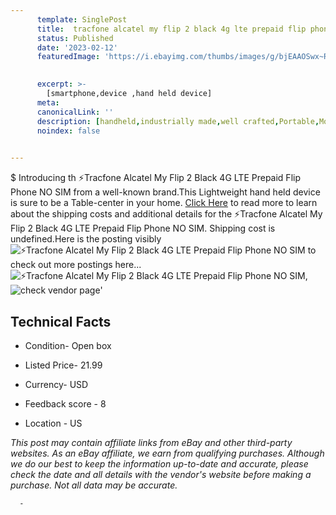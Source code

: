 ```yaml
---
      template: SinglePost
      title:  tracfone alcatel my flip 2 black 4g lte prepaid flip phone no sim
      status: Published
      date: '2023-02-12'
      featuredImage: 'https://i.ebayimg.com/thumbs/images/g/bjEAAOSwx~RjZ78d/s-l225.jpg'
       

      excerpt: >-
        [smartphone,device ,hand held device]
      meta:
      canonicalLink: ''
      description: [handheld,industrially made,well crafted,Portable,Mobile,Compact,Convenient,Lightweight,Maneuverable,Man-portable,Miniature,Carriable,Hand-held,Light,Holdable,Transportable,Mobile device,Pocket-sized,On-the-go,Wireless,Cordless,Compact size,Convenient size, smartphone,device ,hand held device]
      noindex: false
      

---
```

$
      Introducing th ⚡️Tracfone Alcatel My Flip 2 Black 4G LTE Prepaid Flip Phone NO SIM from a well-known brand.This Lightweight hand held device is sure to be a Table-center in your home. [Click Here](https://www.ebay.com/itm/295523943897?hash=item44ce9985d9%3Ag%3AbjEAAOSwx%7ERjZ78d&mkevt=1&mkcid=1&mkrid=711-53200-19255-0&campid=%253CePNCampaignId%253E&customid=%253CreferenceId%253E&toolid=10049) to read more to learn about the shipping costs and additional details for the ⚡️Tracfone Alcatel My Flip 2 Black 4G LTE Prepaid Flip Phone NO SIM. Shipping cost is undefined.Here is the posting visibly ![⚡️Tracfone Alcatel My Flip 2 Black 4G LTE Prepaid Flip Phone NO SIM](https://i.ebayimg.com/thumbs/images/g/bjEAAOSwx~RjZ78d/s-l225.jpg) to check out more postings here... ![⚡️Tracfone Alcatel My Flip 2 Black 4G LTE Prepaid Flip Phone NO SIM](https://i.ebayimg.com/images/g/bjEAAOSwx~RjZ78d/s-l225.jpg), ![check vendor page]()'

      

 ## Technical Facts 



     
      

 - Condition- Open box 


      

 - Listed Price- 21.99 


      

 - Currency- USD 


      

 - Feedback score - 8 


      

 - Location - US 


      
      

 *_This post may contain affiliate links from eBay and other third-party websites. As an eBay affiliate, we earn from qualifying purchases. Although we do our best to keep the information up-to-date and accurate, please check the date and all details with the vendor's website before making a purchase. Not all data may be accurate._*




      -
